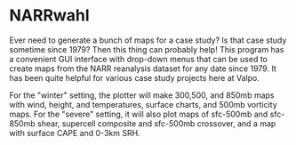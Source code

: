 # NARRwahl
Ever need to generate a bunch of maps for a case study? Is that case study sometime since 1979? Then this thing can probably help!
This program has a convenient GUI interface with drop-down menus that can be used to create maps from the NARR reanalysis dataset for 
any date since 1979. It has been quite helpful for various case study projects here at Valpo.

For the "winter" setting, the plotter will make 300,500, and 850mb maps with wind, height, and temperatures, surface charts, and 500mb vorticity maps.
For the "severe" setting, it will also plot maps of sfc-500mb and sfc-850mb shear, supercell composite and sfc-500mb crossover, and a map with surface CAPE and 0-3km SRH.
